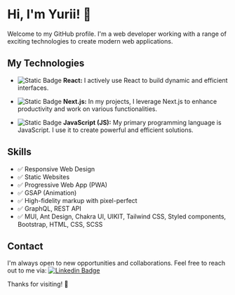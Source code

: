 # Hi, I'm Yurii! 👋

Welcome to my GitHub profile. I'm a web developer working with a range of exciting technologies to create modern web applications.

## My Technologies

- ![Static Badge](https://img.shields.io/badge/-%23?logo=react&logoColor=%2361DAFB&color=%23000) **React:** I actively use React to build dynamic and efficient interfaces.

- ![Static Badge](https://img.shields.io/badge/-%23000?logo=next.js) **Next.js:** In my projects, I leverage Next.js to enhance productivity and work on various functionalities.

- ![Static Badge](https://img.shields.io/badge/-%23F7DF1E?logo=javascript&logoColor=%23F7DF1E&color=%23000) **JavaScript (JS):** My primary programming language is JavaScript. I use it to create powerful and efficient solutions.

## Skills

- ✅ Responsive Web Design
- ✅ Static Websites
- ✅ Progressive Web App (PWA)
- ✅ GSAP (Animation)
- ✅ High-fidelity markup with pixel-perfect
- ✅ GraphQL, REST API
- ✅ MUI, Ant Design, Chakra UI, UIKIT, Tailwind CSS, Styled components, Bootstrap, HTML, CSS, SCSS



## Contact

I'm always open to new opportunities and collaborations. Feel free to reach out to me via: [![Linkedin Badge](https://img.shields.io/badge/-Yurii-0e76a8?style=flat&labelColor=0e76a8&logo=linkedin&logoColor=white)](https://www.linkedin.com/in/yurii-vasiuk/)

Thanks for visiting! 🚀

